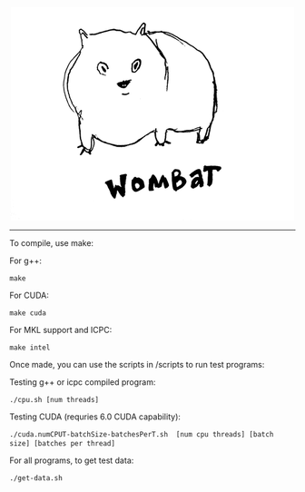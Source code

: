 <p align="center">
	<img src="https://raw.githubusercontent.com/tmsimont/wombat/master/wombat.png" />
</p>

---

To compile, use make:

For g++:
```
make
```

For CUDA:
```
make cuda
```

For MKL support and ICPC:
```
make intel
```

Once made, you can use the scripts in /scripts to run test programs:

Testing g++ or icpc compiled program:
```
./cpu.sh [num threads]
```

Testing CUDA (requries 6.0 CUDA capability):
```
./cuda.numCPUT-batchSize-batchesPerT.sh  [num cpu threads] [batch size] [batches per thread]
```

For all programs, to get test data:
```
./get-data.sh
```



